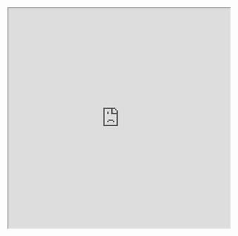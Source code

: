 <iframe src="https://increment.com/mobile/best-practices-for-building-accessible-mobile-apps/" height=500 style="width:100%"></iframe>
